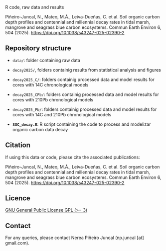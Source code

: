 R code, raw data and results

Piñeiro-Juncal, N., Mateo, M.Á., Leiva-Dueñas, C. et al. Soil organic carbon depth profiles and centennial and millennial decay rates in tidal marsh, mangrove and seagrass blue carbon ecosystems. Commun Earth Environ 6, 504 (2025). https://doi.org/10.1038/s43247-025-02390-2

## Repository structure

- `data/`: folder containing raw data
  
- `decay2025/`, folders containig results from statistical analysis and figures
  
- `decay2025_C/`: folders containig processed data and model results for cores with 14C chronological models
  
- `decay2025_CPb/`: folders containig processed data and model results for cores with 210Pb chronological models
  
- `decay2025_Pb/`: folders containig processed data and model results for cores with 14C and 210Pb chronological models
  
- **`SOC_decay.R`**: R script containing the code to process and modelizar organic carbon data decay

## Citation

If using this data or code, please cite the associated publications:

Piñeiro-Juncal, N., Mateo, M.Á., Leiva-Dueñas, C. et al. Soil organic carbon depth profiles and centennial and millennial decay rates in tidal marsh, mangrove and seagrass blue carbon ecosystems. Commun Earth Environ 6, 504 (2025). https://doi.org/10.1038/s43247-025-02390-2

## Licence

[GNU General Public License GPL (\>= 3)](https://www.gnu.org/licenses/gpl-3.0.html)

## Contact

For any queries, please contact Nerea Piñeiro Juncal (np.juncal [at] gmail.com).

